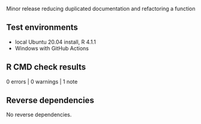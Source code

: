Minor release reducing duplicated documentation and refactoring a function

## Test environments

* local Ubuntu 20.04 install, R 4.1.1
* Windows with GitHub Actions

## R CMD check results

0 errors | 0 warnings | 1 note

## Reverse dependencies

No reverse dependencies.

